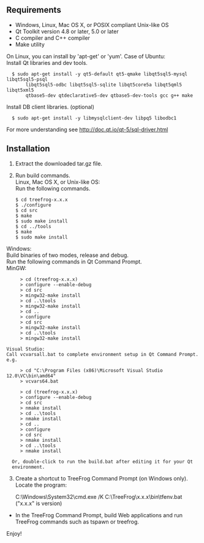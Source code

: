 
Requirements
------------
 - Windows, Linux, Mac OS X, or POSIX compliant Unix-like OS
 - Qt Toolkit version 4.8 or later, 5.0 or later
 - C compiler and C++ compiler
 - Make utility

On Linux, you can install by 'apt-get' or 'yum'.
Case of Ubuntu:  
  Install Qt libraries and dev tools.

      $ sudo apt-get install -y qt5-default qt5-qmake libqt5sql5-mysql libqt5sql5-psql
           libqt5sql5-odbc libqt5sql5-sqlite libqt5core5a libqt5qml5 libqt5xml5
           qtbase5-dev qtdeclarative5-dev qtbase5-dev-tools gcc g++ make

  Install DB client libraries. (optional)

      $ sudo apt-get install -y libmysqlclient-dev libpq5 libodbc1

  For more understanding see http://doc.qt.io/qt-5/sql-driver.html


Installation
------------
1. Extract the downloaded tar.gz file.

2. Run build commands.  
  Linux, Mac OS X, or Unix-like OS:  
  Run the following commands.

       $ cd treefrog-x.x.x
       $ ./configure
       $ cd src
       $ make
       $ sudo make install
       $ cd ../tools
       $ make
       $ sudo make install

  Windows:  
  Build binaries of two modes, release and debug.  
  Run the following commands in Qt Command Prompt.  
    MinGW:  

         > cd (treefrog-x.x.x)
         > configure --enable-debug
         > cd src
         > mingw32-make install
         > cd ..\tools
         > mingw32-make install
         > cd ..
         > configure
         > cd src
         > mingw32-make install
         > cd ..\tools
         > mingw32-make install

    Visual Studio:  
    Call vcvarsall.bat to complete environment setup in Qt Command Prompt. e.g.

         > cd "C:\Program Files (x86)\Microsoft Visual Studio 12.0\VC\bin\amd64"
         > vcvars64.bat

         > cd (treefrog-x.x.x)
         > configure --enable-debug
         > cd src
         > nmake install
         > cd ..\tools
         > nmake install
         > cd ..
         > configure
         > cd src
         > nmake install
         > cd ..\tools
         > nmake install

      Or, double-click to run the build.bat after editing it for your Qt
      environment.

3. Create a shortcut to TreeFrog Command Prompt (on Windows only).  
  Locate the program:

      C:\Windows\System32\cmd.exe /K C:\TreeFrog\x.x.x\bin\tfenv.bat
      ("x.x.x" is version)

  * In the TreeFrog Command Prompt, build Web applications and run
    TreeFrog commands such as tspawn or treefrog.

 
 Enjoy!
